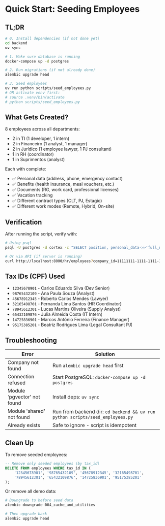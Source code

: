 # Quick Start: Seeding Employees

## TL;DR

```bash
# 0. Install dependencies (if not done yet)
cd backend
uv sync

# 1. Make sure database is running
docker-compose up -d postgres

# 2. Run migrations (if not already done)
alembic upgrade head

# 3. Seed employees
uv run python scripts/seed_employees.py
# OR activate venv first:
# source .venv/bin/activate
# python scripts/seed_employees.py
```

## What Gets Created?

8 employees across all departments:
- 2 in TI (1 developer, 1 intern)
- 2 in Financeiro (1 analyst, 1 manager)
- 2 in Jurídico (1 employee lawyer, 1 PJ consultant)
- 1 in RH (coordinator)
- 1 in Suprimentos (analyst)

Each with complete:
- ✅ Personal data (address, phone, emergency contact)
- ✅ Benefits (health insurance, meal vouchers, etc.)
- ✅ Documents (RG, work card, professional licenses)
- ✅ Vacation tracking
- ✅ Different contract types (CLT, PJ, Estagio)
- ✅ Different work modes (Remote, Hybrid, On-site)

## Verification

After running the script, verify with:

```bash
# Using psql
psql -U postgres -d cortex -c "SELECT position, personal_data->>'full_name' as name, contract_type FROM employees;"

# Or via API (if server is running)
curl http://localhost:8000/hr/employees?company_id=11111111-1111-1111-1111-111111111111
```

## Tax IDs (CPF) Used

- `12345678901` - Carlos Eduardo Silva (Dev Senior)
- `98765432109` - Ana Paula Souza (Analyst)
- `45678912345` - Roberto Carlos Mendes (Lawyer)
- `32165498701` - Fernanda Lima Santos (HR Coordinator)
- `78945612301` - Lucas Martins Oliveira (Supply Analyst)
- `65432109876` - Julia Almeida Costa (IT Intern)
- `14725836901` - Marcos Antônio Ferreira (Finance Manager)
- `95175385201` - Beatriz Rodrigues Lima (Legal Consultant PJ)

## Troubleshooting

| Error | Solution |
|-------|----------|
| Company not found | Run `alembic upgrade head` first |
| Connection refused | Start PostgreSQL: `docker-compose up -d postgres` |
| Module 'pgvector' not found | Install deps: `uv sync` |
| Module 'shared' not found | Run from backend dir: `cd backend && uv run python scripts/seed_employees.py` |
| Already exists | Safe to ignore - script is idempotent |

## Clean Up

To remove seeded employees:

```sql
-- Remove only seeded employees (by tax_id)
DELETE FROM employees WHERE tax_id IN (
    '12345678901', '98765432109', '45678912345', '32165498701',
    '78945612301', '65432109876', '14725836901', '95175385201'
);
```

Or remove all demo data:

```bash
# Downgrade to before seed data
alembic downgrade 004_cache_and_utilities

# Then upgrade back
alembic upgrade head
```
